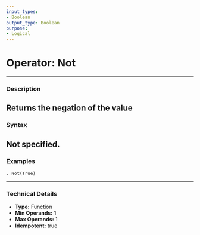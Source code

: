 ```yaml
---
input_types:
- Boolean
output_type: Boolean
purpose:
- Logical
---
```

# Operator: Not
---
### **Description**
Returns the negation of the value
---
### **Syntax**
Not specified.
---
### **Examples**
```
. Not(True)
```
---
### **Technical Details**
- **Type:** Function
- **Min Operands:** 1
- **Max Operands:** 1
- **Idempotent:** true